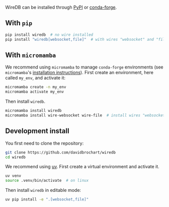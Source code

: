 WireDB can be installed through [PyPI](https://pypi.org) or [conda-forge](https://conda-forge.org).

## With `pip`

```bash
pip install wiredb  # no wire installed
pip install "wiredb[websocket,file]"  # with wires "websocket" and "file"
```

## With `micromamba`

We recommend using `micromamba` to manage `conda-forge` environments (see `micromamba`'s
[installation instructions](https://mamba.readthedocs.io/en/latest/installation/micromamba-installation.html)).
First create an environment, here called `my_env`, and activate it:
```bash
micromamba create -n my_env
micromamba activate my_env
```

Then install `wiredb`.

```bash
micromamba install wiredb
micromamba install wire-websocket wire-file  # install wires "websocket" and "file"
```

## Development install

You first need to clone the repository:

```bash
git clone https://github.com/davidbrochart/wiredb
cd wiredb
```

We recommend using [uv](https://docs.astral.sh/uv). First create a virtual environment and activate it.

```bash
uv venv
source .venv/bin/activate  # on linux
```

Then install `wiredb` in editable mode:
```bash
uv pip install -e ".[websocket,file]"
```
